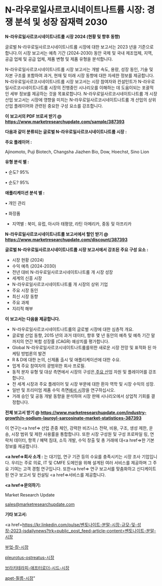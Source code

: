 # N-라우로일사르코시네이트나트륨 시장: 경쟁 분석 및 성장 잠재력 2030

<strong>N-라우로일사르코시네이트나트륨 시장 2024 (현황 및 향후 동향)</strong>

글로벌 N-라우로일사르코시네이트나트륨 시장에 대한 보고서는 2023 년을 기준으로합니다.이 시장 보고서는 예측 기간 (2024-2030) 동안 국제 및 국내 제조업체, 지역, 공급 업체 및 공급 업체, 제품 변형 및 제품 유형을 분석합니다.

N-라우로일사르코시네이트나트륨 시장 보고서는 개발 속도, 용량, 성장 동인, 기술 및 자본 구조를 포함하여 과거, 현재 및 미래 시장 동향에 대한 자세한 정보를 제공합니다. N-라우로일사르코시네이트나트륨 시장 보고서는 시장 참여자와 컨설턴트가 N-라우로일사르코시네이트나트륨 시장의 진행중인 시나리오를 이해하는 데 도움이되는 포괄적 인 세부 정보를 제공하는 것을 목표로합니다. N-라우로일사르코시네이트나트륨 개 시장 산업 보고서는 시장에 영향을 미치는 N-라우로일사르코시네이트나트륨 개 산업의 상위 산업 플레이어와 관련된 중요한 구성 요소를 강조합니다.



<strong>이 보고서의 PDF 브로셔 받기 @ <a href=https://www.marketresearchupdate.com/sample/387393>https://www.marketresearchupdate.com/sample/387393</a></strong>



<strong>다음과 같이 분류되는 글로벌 N-라우로일사르코시네이트나트륨 시장 :</strong>



<strong>주요 플레이어 :</strong>

Ajinomoto, Puji Biotech, Changsha Jiazhen Bio, Dow, Hoechst, Sino Lion



<strong>유형 분석 별 :</strong>

• 순도? 95%

• 순도? 95%



<strong>애플리케이션 분석 별 :</strong>

• 개인 관리

• 화장품

<ul>
  <li>지역별 : 북미, 유럽, 아시아 태평양, 라틴 아메리카, 중동 및 아프리카</li>
</ul>


<strong>N-라우로일사르코시네이트나트륨 보고서에서 할인 받기 @ <a href=https://www.marketresearchupdate.com/discount/387393>https://www.marketresearchupdate.com/discount/387393</a></strong>



<strong>글로벌 N-라우로일사르코시네이트나트륨 시장 보고서에서 강조된 주요 구성 요소 :</strong>
<ul>
  <li>시장 현황 (2024)</li>
  <li>수익 예측 (2024-2030)</li>
  <li>전년 대비 N-라우로일사르코시네이트나트륨 개 시장 성장</li>
  <li>세계의 신흥 시장</li>
  <li>N-라우로일사르코시네이트나트륨 개 시장의 상위 기업</li>
  <li>주요 시장 동인</li>
  <li>최신 시장 동향</li>
  <li>주요 과제</li>
  <li>지리적 해부</li>
</ul>


<strong>이 보고서는 다음을 제공합니다.</strong>
<ul>
  <li>N-라우로일사르코시네이트나트륨의 글로벌 시장에 대한 심층적 개요.</li>
  <li>글로벌 산업 동향, 2015 년의 과거 데이터, 향후 몇 년 동안의 예측 및 예측 기간 말까지의 연간 복합 성장률 (CAGR) 예상치를 평가합니다.</li>
  <li>Global N-라우로일사르코시네이트나트륨를위한 새로운 시장 전망 및 표적화 된 마케팅 방법론의 발견</li>
  <li>R &amp; D에 대한 논의, 신제품 출시 및 애플리케이션에 대한 수요.</li>
  <li>업계 주요 참여자의 광범위한 회사 프로필.</li>
  <li>동적 분자 유형 및 대상 측면에서 시장의 구성은<a href=> 주요 산</a>업 자원 및 플레이어를 강조합니다.</li>
  <li>전 세계 시장과 주요 플레이어 및 시장 부문에 대한 환자 역학 및 시장 수익의 성장.</li>
  <li>일반 및 프리미엄 제품 수익 측면<a href=>에서 시</a>장을 연구하십시오.</li>
  <li>거래 승인 및 공동 개발 동향을 분석하여 시장 판매 시나리오에서 상업적 기회를 결정합니다.</li>
</ul>



<strong>전체 보고서 받기 @ <a href=https://www.marketresearchupdate.com/industry-growth/n-sodium-lauroyl-sarcosinate-market-statistices-387393>https://www.marketresearchupdate.com/industry-growth/n-sodium-lauroyl-sarcosinate-market-statistices-387393</a></strong>

이 연구는<a href=> 산업 존중</a> 체인, 강력한 비즈니스 전략, 비용, 구조, 생성 제한, 운송, 시장 범위 및 제한 사용률을 통합합니다. 또한 시장 구성원 및 구성 프로파일 링, 연락처 데이터, 항목 / 혜택 침대, 소득 개발, 수익 창출 및 총 거래에 대<a href=>한 기본 </a>정보를 제공합니다.



<strong><a href=>회사 소</a>개 :</strong>
는 대기업, 연구 기관 등의 수요를 충족시키는 시장 조사 기업입니다. 우리는 주로 의료, IT 및 CMFE 도메인을 위해 설계된 여러 서비스를 제공하며 그 주요 기여는 고객 경험 연구입니다. 또한<a href=> 연구 보</a>고서를 맞춤화하고 신디케이트 된 연구 보고서 및 컨설팅 <a href=>서비스</a>를 제공합니다.



<strong><a href=>문의하기:</a></strong>

Market Research Update

sales@marketresearchupdate.com



<strong>기타 보고서:</strong>

<a href=https://kr.linkedin.com/pulse/벤토나이트-분말-시장-규모-및-성장-2023-isdailynews?trk=public_post_feed-article-content>벤토나이트-분말-시장</a>

<a href=https://www.linkedin.com/pulse/부엌-칼-시장-규모-및-성장-2023-analytics-avenue-adventures-24-ana/>부엌-칼-시장</a>

<a href=https://www.linkedin.com/pulse/pleurotus-ostreatus-시장-세분화-연구-및-목표-고객2029년-sponf/>pleurotus-ostreatus-시장</a>

<a href=https://www.linkedin.com/pulse/브라키테라피-애프터로더-시드-시장-현재-및-미래-성장-2029-trend-tracking-tips-360-analysis-ybdpf/>브라키테라피-애프터로더-시드-시장</a>

<a href=https://www.linkedin.com/pulse/apet-필름-시장-동향-및-성장-전망-isdailynews-27orc/>apet-필름-시장</a>"

